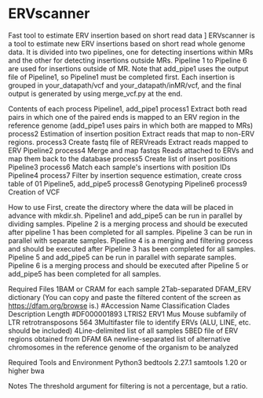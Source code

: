 # ERVscanner
Fast tool to estimate ERV insertion based on short read data
]
ERVscanner is a tool to estimate new ERV insertions based on short read whole genome data.
It is divided into two pipelines, one for detecting insertions within MRs and the other for detecting insertions outside MRs. Pipeline 1 to Pipeline 6 are used for insertions outside of MR. Note that add_pipe1 uses the output file of Pipeline1, so Pipeline1 must be completed first.
Each insertion is grouped in your_datapath/vcf and your_datapath/inMR/vcf, and the final output is generated by using merge_vcf.py at the end.

Contents of each process
Pipeline1, add_pipe1
  process1 Extract both read pairs in which one of the paired ends is mapped to an ERV region in the reference genome (add_pipe1 uses pairs in which both are mapped to MRs)
  process2 Estimation of insertion position Extract reads that map to non-ERV regions.
  process3 Create fastq file of RERVreads Extract reads mapped to ERV
Pipeline2
  process4 Merge and map fastqs Reads attached to ERVs and map them back to the database
  process5 Create list of insert positions
Pipeline3
  process6 Match each sample's insertions with position IDs
Pipeline4
  process7 Filter by insertion sequence estimation, create cross table of 01
Pipeline5, add_pipe5
  process8 Genotyping
Pipeline6
  process9 Creation of VCF

How to use
First, create the directory where the data will be placed in advance with mkdir.sh.
Pipeline1 and add_pipe5 can be run in parallel by dividing samples.
Pipeline 2 is a merging process and should be executed after pipeline 1 has been completed for all samples.
Pipeline 3 can be run in parallel with separate samples.
Pipeline 4 is a merging and filtering process and should be executed after Pipeline 3 has been completed for all samples.
Pipeline 5 and add_pipe5 can be run in parallel with separate samples.
Pipeline 6 is a merging process and should be executed after Pipeline 5 or add_pipe5 has been completed for all samples.

Required Files
1BAM or CRAM for each sample
2Tab-separated DFAM_ERV dictionary (You can copy and paste the filtered content of the screen as https://dfam.org/browse is.)
    #Accession Name Classification Clades Description Length
    #DF000001893 LTRIS2 ERV1 Mus Mouse subfamily of LTR retrotransposons 564
3Multifaster file to identify ERVs (ALU, LINE, etc. should be included)
4Line-delimited list of all samples
5BED file of ERV regions obtained from DFAM
6A newline-separated list of alternative chromosomes in the reference genome of the organism to be analyzed

Required Tools and Environment
Python3
bedtools 2.27.1
samtools 1.20 or higher
bwa 

Notes
The threshold argument for filtering is not a percentage, but a ratio.
